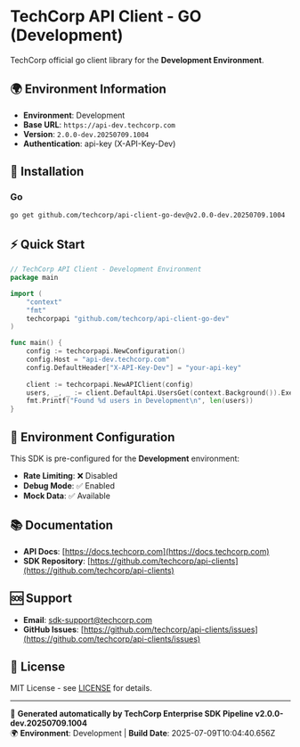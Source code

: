# TechCorp API Client - GO (Development)

TechCorp official go client library for the **Development Environment**.

## 🌍 Environment Information

- **Environment**: Development
- **Base URL**: `https://api-dev.techcorp.com`
- **Version**: `2.0.0-dev.20250709.1004`
- **Authentication**: api-key (X-API-Key-Dev)

## 🚀 Installation

### Go

```bash
go get github.com/techcorp/api-client-go-dev@v2.0.0-dev.20250709.1004
```

## ⚡ Quick Start

```go
// TechCorp API Client - Development Environment
package main

import (
    "context"
    "fmt"
    techcorpapi "github.com/techcorp/api-client-go-dev"
)

func main() {
    config := techcorpapi.NewConfiguration()
    config.Host = "api-dev.techcorp.com"
    config.DefaultHeader["X-API-Key-Dev"] = "your-api-key"
    
    client := techcorpapi.NewAPIClient(config)
    users, _, _ := client.DefaultApi.UsersGet(context.Background()).Execute()
    fmt.Printf("Found %d users in Development\n", len(users))
}
```

## 🔧 Environment Configuration

This SDK is pre-configured for the **Development** environment:

- **Rate Limiting**: ❌ Disabled
- **Debug Mode**: ✅ Enabled  
- **Mock Data**: ✅ Available

## 📚 Documentation

- **API Docs**: [https://docs.techcorp.com](https://docs.techcorp.com)
- **SDK Repository**: [https://github.com/techcorp/api-clients](https://github.com/techcorp/api-clients)

## 🆘 Support

- **Email**: [sdk-support@techcorp.com](mailto:sdk-support@techcorp.com)
- **GitHub Issues**: [https://github.com/techcorp/api-clients/issues](https://github.com/techcorp/api-clients/issues)

## 📄 License

MIT License - see [LICENSE](https://opensource.org/licenses/MIT) for details.

---
🤖 **Generated automatically by TechCorp Enterprise SDK Pipeline v2.0.0-dev.20250709.1004**  
🌍 **Environment**: Development | **Build Date**: 2025-07-09T10:04:40.656Z
